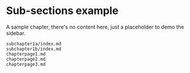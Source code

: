 # Sub-sections example

A sample chapter, there's no content here, just a placeholder to demo the sidebar.

```{toctree}
subchapter1a/index.md
subchapter1b/index.md
chapterpage1.md
chapterpage2.md
chapterpage3.md
```